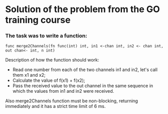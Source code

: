 # Solution of the problem from the GO training course

### The task was to write a function:

```
func merge2Channels(fn func(int) int, in1 <-chan int, in2 <- chan int, out chan<- int, n int)
```

Description of how the function should work:
- Read one number from each of the two channels in1 and in2, let's call them x1 and x2;
- Сalculate the value of f(x1) + f(x2);
- Pass the received value to the out channel in the same sequence in which the values from in1 and in2 were received.

Also merge2Channels function must be non-blocking, returning immediately and it has a strict time limit of 6 ms.
